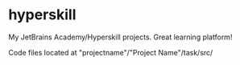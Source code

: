 # hyperskill
My JetBrains Academy/Hyperskill projects. Great learning platform!

Code files located at "projectname"/"Project Name"/task/src/
